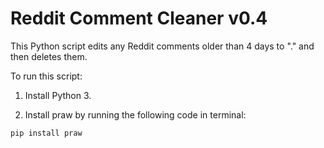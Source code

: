 # Reddit Comment Cleaner v0.4
This Python script edits any Reddit comments older than 4 days to "." and then deletes them. 

To run this script:

1. Install Python 3. 

2. Install praw by running the following code in terminal:

```
pip install praw
```
